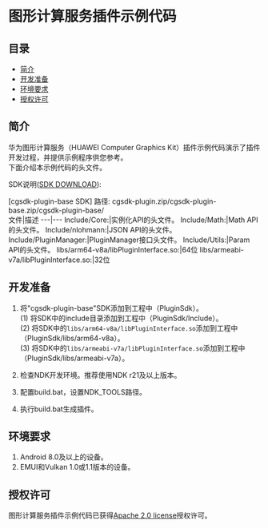 # 图形计算服务插件示例代码

## 目录
 * [简介](#简介)
 * [开发准备](#开发准备)
 * [环境要求](#环境要求)
 * [授权许可](#授权许可)
## 简介
华为图形计算服务（HUAWEI Computer Graphics Kit）插件示例代码演示了插件开发过程，并提供示例程序供您参考。<br>
下面介绍本示例代码的头文件。

SDK说明([SDK DOWNLOAD](https://developer.huawei.com/consumer/cn/doc/development/HMSCore-Library-V5/sdk-download-0000001050441521-V5?ha_source=hms1)):

[cgsdk-plugin-base SDK] 路径: cgsdk-plugin.zip/cgsdk-plugin-base.zip/cgsdk-plugin-base/<br>
 文件|描述
 ---|---
 Include/Core:|实例化API的头文件。
 Include/Math:|Math API的头文件。
 Include/nlohmann:|JSON API的头文件。
 Include/PluginManager:|PluginManager接口头文件。
 Include/Utils:|Param API的头文件。
 libs/arm64-v8a/libPluginInterface.so:|64位
 libs/armeabi-v7a/libPluginInterface.so:|32位

## 开发准备
1. 将"cgsdk-plugin-base"SDK添加到工程中（PluginSdk）。<br>
 (1) 将SDK中的include目录添加到工程中（PluginSdk/Include）。<br>
  (2) 将SDK中的`libs/arm64-v8a/libPluginInterface.so`添加到工程中（PluginSdk/libs/arm64-v8a）。<br>
  (3) 将SDK中的`libs/armeabi-v7a/libPluginInterface.so`添加到工程中（PluginSdk/libs/armeabi-v7a）。<br>

2. 检查NDK开发环境。推荐使用NDK r21及以上版本。<br>
3. 配置build.bat，设置NDK_TOOLS路径。<br>
4. 执行build.bat生成插件。<br>

## 环境要求
1. Android 8.0及以上的设备。<br>
2. EMUI和Vulkan 1.0或1.1版本的设备。<br>

## 授权许可
图形计算服务插件示例代码已获得[Apache 2.0 license](http://www.apache.org/licenses/LICENSE-2.0)授权许可。
